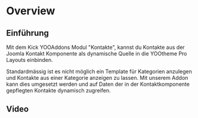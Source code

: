 # Overview

## Einführung

Mit dem Kick YOOAddons Modul "Kontakte", kannst du Kontakte aus der Joomla Kontakt Komponente als dynamische Quelle in die YOOtheme Pro Layouts einbinden.

Standardmässig ist es nicht möglich ein Template für Kategorien anzulegen und Kontakte aus einer Kategorie anzeigen zu lassen. Mit unserem Addon kann dies umgesetzt werden und auf Daten der in der Kontaktkomponente gepflegten Kontakte dynamisch zugreifen.

## Video
